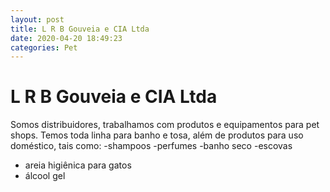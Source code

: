 ```yaml
---
layout: post
title: L R B Gouveia e CIA Ltda
date: 2020-04-20 18:49:23 
categories: Pet
---
```


# L R B Gouveia e CIA Ltda

Somos distribuidores, trabalhamos com produtos e equipamentos para pet shops.
Temos toda  linha para banho e tosa, além de produtos para uso doméstico, tais como:
-shampoos
-perfumes
-banho seco
-escovas
- areia higiênica para gatos
- álcool gel


